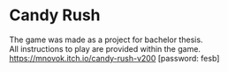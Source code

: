 # Candy Rush
 The game was made as a project for bachelor thesis. </br>
 All instructions to play are provided within the game.</br>
 https://mnovok.itch.io/candy-rush-v200 [password: fesb]
